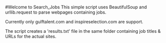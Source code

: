 #Welcome to Search_Jobs
This simple script uses BeautifulSoup and urllib.request to parse webpages containing jobs.

Currently only gulftalent.com and inspireselection.com are support.

The script creates a 'results.txt' file in the same folder containing job titles & URLs for the actual sites.